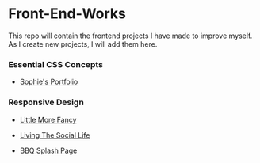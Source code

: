 # Front-End-Works

This repo will contain the frontend projects I have made to improve myself. As I create new projects, I will add them here.

### Essential CSS Concepts

- [Sophie's Portfolio](https://dilarademirhan.github.io/frontend-works/sophie's-portfolio) 

### Responsive Design

- [Little More Fancy](https://dilarademirhan.github.io/frontend-works/little-more-fancy)  

- [Living The Social Life](https://dilarademirhan.github.io/frontend-works/living-the-social-life)  

- [BBQ Splash Page](https://dilarademirhan.github.io/frontend-works/bbq-splash-page)  
